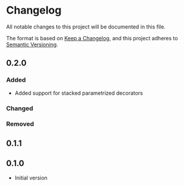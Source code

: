# Changelog

All notable changes to this project will be documented in this file.

The format is based on [Keep a Changelog](https://keepachangelog.com/en/1.0.0/),
and this project adheres to [Semantic Versioning](https://semver.org/spec/v2.0.0.html).

## 0.2.0

### Added

* Added support for stacked parametrized decorators

### Changed

### Removed

## 0.1.1

## 0.1.0

* Initial version
